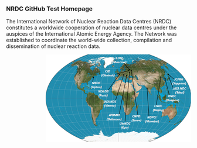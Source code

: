 <h3>
NRDC GitHub Test Homepage
</h3>

<p>
The International Network of Nuclear Reaction Data Centres (NRDC) constitutes a worldwide cooperation of nuclear data centres under the auspices of the International Atomic Energy Agency. The Network was established to coordinate the world-wide collection, compilation and dissemination of nuclear reaction data.
</p>
<img src="./images/nrdc_small.png" class="imgL1" usemap="#nrdc_map" alt="nrdc map" align="right"/> 

